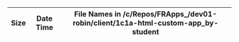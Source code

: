 |        Size |   Date    Time  | File Names in /c/Repos/FRApps_/dev01-robin/client/1c1a-html-custom-app_by-student
| ----------- |---------------- |---------------------------------------------------------------------------
